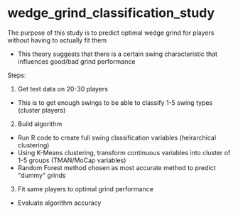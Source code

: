 # wedge_grind_classification_study

The purpose of this study is to predict optimal wedge grind for players without having to actually fit them

- This theory suggests that there is a certain swing characteristic that influences good/bad grind performance

Steps:
1. Get test data on 20-30 players
- This is to get enough swings to be able to classify 1-5 swing types (cluster players)

2. Build algorithm
- Run R code to create full swing classification variables (heirarchical clustering)
- Using K-Means clustering, transform continuous variables into cluster of 1-5 groups (TMAN/MoCap variables)
- Random Forest method chosen as most accurate method to predict "dummy" grinds

3. Fit same players to optimal grind performance
- Evaluate algorithm accuracy
